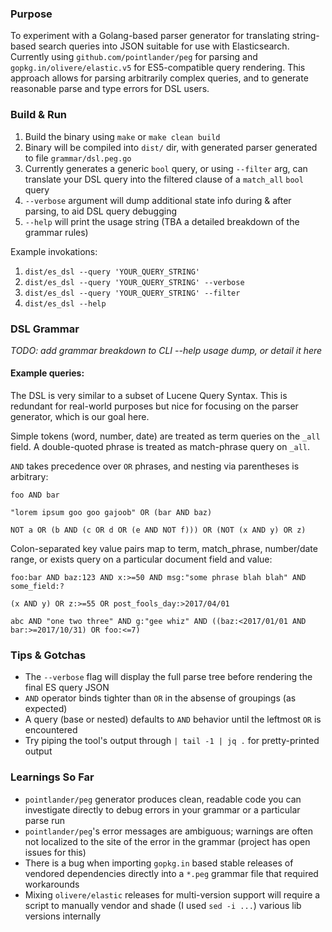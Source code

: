 ### Purpose
To experiment with a Golang-based parser generator for translating string-based search queries into JSON suitable for use with Elasticsearch.
Currently using `github.com/pointlander/peg` for parsing and `gopkg.in/olivere/elastic.v5` for ES5-compatible query rendering.
This approach allows for parsing arbitrarily complex queries, and to generate reasonable parse and type errors for DSL users.

### Build & Run
1. Build the binary using `make` or `make clean build`
2. Binary will be compiled into `dist/` dir, with generated parser generated to file `grammar/dsl.peg.go`
3. Currently generates a generic `bool` query, or using `--filter` arg, can translate your DSL query into the filtered clause of a `match_all` `bool` query
4. `--verbose` argument will dump additional state info during & after parsing, to aid DSL query debugging
5. `--help` will print the usage string (TBA a detailed breakdown of the grammar rules)

Example invokations:
1. `dist/es_dsl --query 'YOUR_QUERY_STRING'`
1. `dist/es_dsl --query 'YOUR_QUERY_STRING' --verbose`
2. `dist/es_dsl --query 'YOUR_QUERY_STRING' --filter`
3. `dist/es_dsl --help`


### DSL Grammar
_TODO: add grammar breakdown to CLI --help usage dump, or detail it here_

#### Example queries:
The DSL is very similar to a subset of Lucene Query Syntax. This is redundant for real-world purposes but nice for focusing on the parser generator, which is our goal here.

Simple tokens (word, number, date) are treated as term queries on the `_all` field. A double-quoted phrase is treated as match-phrase query on `_all`.

`AND` takes precedence over `OR` phrases, and nesting via parentheses is arbitrary:

`foo AND bar`

`"lorem ipsum goo goo gajoob" OR (bar AND baz)`

`NOT a OR (b AND (c OR d OR (e AND NOT f))) OR (NOT (x AND y) OR z)`

Colon-separated key value pairs map to term, match\_phrase, number/date range, or exists query on a particular document field and value:

`foo:bar AND baz:123 AND x:>=50 AND msg:"some phrase blah blah" AND some_field:?`

`(x AND y) OR z:>=55 OR post_fools_day:>2017/04/01`

`abc AND "one two three" AND g:"gee whiz" AND ((baz:<2017/01/01 AND bar:>=2017/10/31) OR foo:<=7)`

### Tips & Gotchas
* The `--verbose` flag will display the full parse tree before rendering the final ES query JSON
* `AND` operator binds tighter than `OR` in the absense of groupings (as expected)
* A  query (base or nested) defaults to `AND` behavior until the leftmost `OR` is encountered
* Try piping the tool's output through `| tail -1 | jq .` for pretty-printed output

### Learnings So Far
* `pointlander/peg` generator produces clean, readable code you can investigate directly to debug errors in your grammar or a particular parse run
* `pointlander/peg`'s error messages are ambiguous; warnings are often not localized to the site of the error in the grammar (project has open issues for this)
* There is a bug when importing `gopkg.in` based stable releases of vendored dependencies directly into a `*.peg` grammar file that required workarounds
* Mixing `olivere/elastic` releases for multi-version support will require a script to manually vendor and shade (I used `sed -i ...`) various lib versions internally

